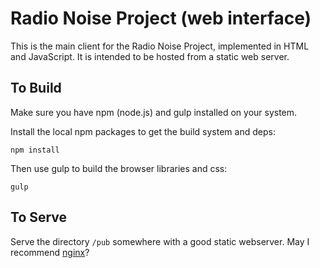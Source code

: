 Radio Noise Project (web interface)
===================================

This is the main client for the Radio Noise Project, implemented in
HTML and JavaScript. It is intended to be hosted from a static web server.

To Build
--------

Make sure you have npm (node.js) and gulp installed on your system.

Install the local npm packages to get the build system and deps:

```
npm install
```

Then use gulp to build the browser libraries and css:

```
gulp
```

To Serve
--------

Serve the directory `/pub` somewhere with a good static webserver. May I
recommend [nginx](http://nginx.org/)?
